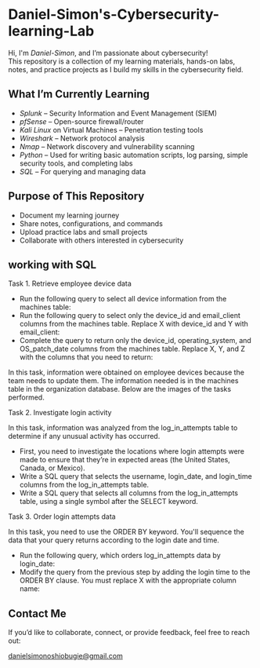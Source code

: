 # Daniel-Simon's-Cybersecurity-learning-Lab

Hi, I'm *Daniel-Simon*, and I’m passionate about cybersecurity!  
This repository is a collection of my learning materials, hands-on labs, notes, and practice projects as I build my skills in the cybersecurity field.

## What I’m Currently Learning

-  *Splunk* – Security Information and Event Management (SIEM)
-  *pfSense* – Open-source firewall/router
-  *Kali Linux* on Virtual Machines – Penetration testing tools
-  *Wireshark* – Network protocol analysis
-  *Nmap* – Network discovery and vulnerability scanning
-  *Python* – Used for writing basic automation scripts, log parsing, simple security tools, and completing labs
-  *SQL* – For querying and managing data

## Purpose of This Repository

- Document my learning journey
- Share notes, configurations, and commands
- Upload practice labs and small projects
- Collaborate with others interested in cybersecurity
  
## working with SQL

Task 1. Retrieve employee device data

- Run the following query to select all device information from the machines table:
- Run the following query to select only the device_id and email_client columns from the machines table. Replace X with device_id and Y with email_client:
- Complete the query to return only the device_id, operating_system, and OS_patch_date columns from the machines table. Replace X, Y, and Z with the columns that you need to return:
  
In this task, information were obtained on employee devices because the team needs to update them. The information needed is in the machines table in the organization database. Below are the images of the tasks performed.


Task 2. Investigate login activity

In this task, information was analyzed from the log_in_attempts table to determine if any unusual activity has occurred.

-  First, you need to investigate the locations where login attempts were made to ensure that they’re in expected areas (the United States, Canada, or Mexico).
-  Write a SQL query that selects the username, login_date, and login_time columns from the log_in_attempts table.
-  Write a SQL query that selects all columns from the log_in_attempts table, using a single symbol after the SELECT keyword.
  
Task 3. Order login attempts data

In this task, you need to use the ORDER BY keyword. You'll sequence the data that your query returns according to the login date and time.

- Run the following query, which orders log_in_attempts data by login_date:
- Modify the query from the previous step by adding the login time to the ORDER BY clause. You must replace X with the appropriate column name:

##  Contact Me

If you’d like to collaborate, connect, or provide feedback, feel free to reach out:

danielsimonoshiobugie@gmail.com


